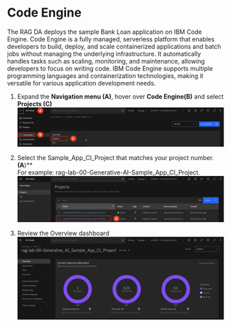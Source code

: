 # Code Engine

The RAG DA deploys the sample Bank Loan application on IBM Code Engine. Code Engine is a fully managed, serverless platform that enables developers to build, deploy, and scale containerized applications and batch jobs without managing the underlying infrastructure. It automatically handles tasks such as scaling, monitoring, and maintenance, allowing developers to focus on writing code. IBM Code Engine supports multiple programming languages and containerization technologies, making it versatile for various application development needs.

1. Expand the **Navigation menu (A)**, hover over **Code Engine(B)** and select **Projects (C)**
![alt text](../images/1.5.1-n.png)

2. Select the Sample_App_CI_Project that matches your project number. **(A**)** <br>
For example: rag-lab-00-Generative-AI-Sample_App_CI_Project. 
![alt text](../images/1.5.2-n.png)

3. Review the Overview dashboard 
![alt text](../images/1.5.3-n.png)